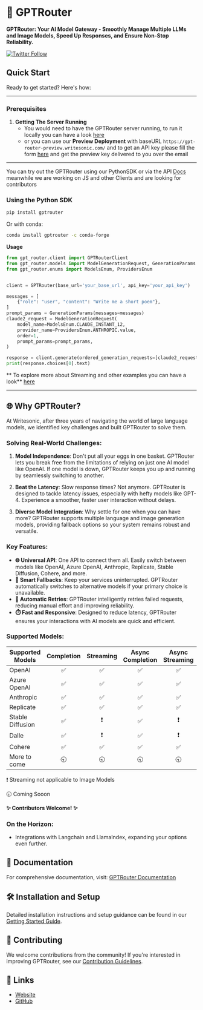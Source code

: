 # 🚀 GPTRouter 

**GPTRouter: Your AI Model Gateway - Smoothly Manage Multiple LLMs and Image Models, Speed Up Responses, and Ensure Non-Stop Reliability.**

[![Twitter Follow](https://img.shields.io/twitter/follow/writesonic?style=social)](https://twitter.com/writesonic)


## Quick Start

Ready to get started? Here's how:

---
### Prerequisites

1. **Getting The Server Running** 
   - You would need to have the GPTRouter server running, to run it locally you can have a look [here](https://gpt-router.writesonic.com/docs/Getting%20Started/Developing%20Locally) 
   - or you can use our **Preview Deployment** with baseURL ```https://gpt-router-preview.writesonic.com/``` and to get an API key please fill the form [here](https://gpt-router.writesonic.com/#APIKey) and get the preview key delivered to you over the email 

---
You can try out the GPTRouter using our PythonSDK or via the API  [Docs](https://gpt-router-preview.writesonic.com/docs/static/index.html) meanwhile we are working on JS and other Clients and are looking for contributors

### Using the Python SDK
```bash
pip install gptrouter
```

Or with conda:

```bash
conda install gptrouter -c conda-forge
```
**Usage**
```python
from gpt_router.client import GPTRouterClient
from gpt_router.models import ModelGenerationRequest, GenerationParams
from gpt_router.enums import ModelsEnum, ProvidersEnum


client = GPTRouter(base_url='your_base_url', api_key='your_api_key')

messages = [
    {"role": "user", "content": "Write me a short poem"},
]
prompt_params = GenerationParams(messages=messages)
claude2_request = ModelGenerationRequest(
    model_name=ModelsEnum.CLAUDE_INSTANT_12,
    provider_name=ProvidersEnum.ANTHROPIC.value,
    order=1,
    prompt_params=prompt_params,
)

response = client.generate(ordered_generation_requests=[claude2_request])
print(response.choices[0].text)
```
**
To explore more about Streaming and other examples you can have a look** [here](/docs/examples/)

---

## 🌐 Why GPTRouter?

At Writesonic, after three years of navigating the world of large language models, we identified key challenges and built GPTRouter to solve them.

### Solving Real-World Challenges:

1. **Model Independence**: Don't put all your eggs in one basket. GPTRouter lets you break free from the limitations of relying on just one AI model like OpenAI. If one model is down, GPTRouter keeps you up and running by seamlessly switching to another.

2. **Beat the Latency**: Slow response times? Not anymore. GPTRouter is designed to tackle latency issues, especially with hefty models like GPT-4. Experience a smoother, faster user interaction without delays.

3. **Diverse Model Integration**: Why settle for one when you can have more? GPTRouter supports multiple language and image generation models, providing fallback options so your system remains robust and versatile.

### Key Features:

- **🌐 Universal API**: One API to connect them all. Easily switch between models like OpenAI, Azure OpenAI, Anthropic, Replicate, Stable Diffusion, Cohere, and more.
- **🔀 Smart Fallbacks**: Keep your services uninterrupted. GPTRouter automatically switches to alternative models if your primary choice is unavailable.
- **🔄 Automatic Retries**: GPTRouter intelligently retries failed requests, reducing manual effort and improving reliability.
- **⏱️ Fast and Responsive**: Designed to reduce latency, GPTRouter ensures your interactions with AI models are quick and efficient.

### Supported Models:

| Supported Models |     Completion     |        Streaming         |  Async Completion  |     Async Streaming      |
| ---------------- | :----------------: | :----------------------: | :----------------: | :----------------------: |
| OpenAI           | :white_check_mark: |    :white_check_mark:    | :white_check_mark: |    :white_check_mark:    |
| Azure OpenAI     | :white_check_mark: |    :white_check_mark:    | :white_check_mark: |    :white_check_mark:    |
| Anthropic        | :white_check_mark: |    :white_check_mark:    | :white_check_mark: |    :white_check_mark:    |
| Replicate        | :white_check_mark: |    :white_check_mark:    | :white_check_mark: |    :white_check_mark:    |
| Stable Diffusion | :white_check_mark: | :heavy_exclamation_mark: | :white_check_mark: | :heavy_exclamation_mark: |
| Dalle            | :white_check_mark: | :heavy_exclamation_mark: | :white_check_mark: | :heavy_exclamation_mark: |
| Cohere           | :white_check_mark: |    :white_check_mark:    | :white_check_mark: |    :white_check_mark:    |
| More to come     |     :clock930:     |        :clock930:        |     :clock930:     |        :clock930:        |


:heavy_exclamation_mark: Streaming not applicable to Image Models

:clock930: Coming Sooon


**:sparkles: Contributors Welcome! :sparkles:**

### On the Horizon:

- Integrations with Langchain and LlamaIndex, expanding your options even further.


## 📖 Documentation

For comprehensive documentation, visit: [GPTRouter Documentation](https://gpt-router.writesonic.com)


## 🛠️ Installation and Setup

Detailed installation instructions and setup guidance can be found in our [Getting Started Guide](https://gpt-router.writesonic.com/get-started).


## 🤝 Contributing

We welcome contributions from the community! If you're interested in improving GPTRouter, see our [Contribution Guidelines](./03-Contributing.md).


## 🔗 Links

- [Website](https://gpt-router.writesonic.com)
- [GitHub](https://github.com/writesonic/GPTRouter)
